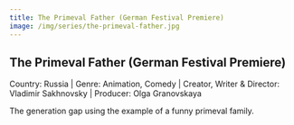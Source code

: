 ```yaml
---
title: The Primeval Father (German Festival Premiere) 
image: /img/series/the-primeval-father.jpg
---
```



## The Primeval Father (German Festival Premiere)  
Country: Russia | Genre: Animation, Comedy | Creator, Writer & Director: Vladimir Sakhnovsky | Producer: Olga Granovskaya

The generation gap using the example of a funny primeval family.
